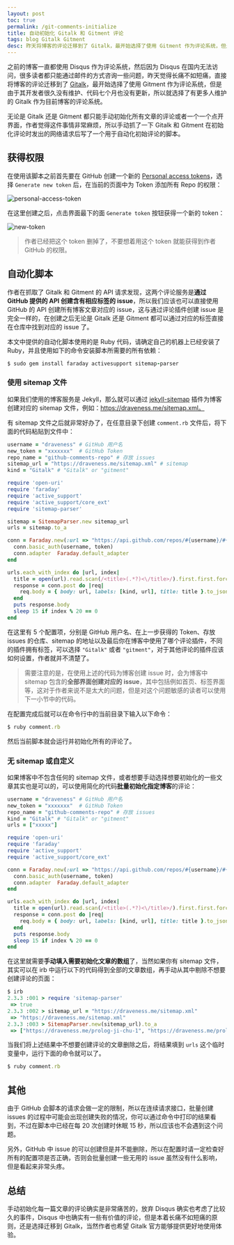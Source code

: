 ```yaml
---
layout: post
toc: true
permalink: /git-comments-initialize
title: 自动初始化 Gitalk 和 Gitment 评论
tags: blog Gitalk Gitment
desc: 昨天将博客的评论迁移到了 Gitalk，最开始选择了使用 Gitment 作为评论系统，但是由于其开发者很久没有维护、代码七个月也没有更新，所以就选择了有更多人维护的 Gitalk 作为目前博客的评论系统。无论是 Gitalk 还是 Gitment 都只能手动初始化所有文章的评论或者一个一个点开界面，作者觉得这件事情非常麻烦，所以手动抓了一下 Gitalk 和 Gitment 在初始化评论时发出的网络请求后写了一个用于自动化初始评论的脚本。
---
```


之前的博客一直都使用 Disqus 作为评论系统，然后因为 Disqus 在国内无法访问，很多读者都只能通过邮件的方式咨询一些问题，昨天觉得长痛不如短痛，直接将博客的评论迁移到了 [Gitalk](https://github.com/gitalk/gitalk)，最开始选择了使用 Gitment 作为评论系统，但是由于其开发者很久没有维护、代码七个月也没有更新，所以就选择了有更多人维护的 Gitalk 作为目前博客的评论系统。

无论是 Gitalk 还是 Gitment 都只能手动初始化所有文章的评论或者一个一个点开界面，作者觉得这件事情非常麻烦，所以手动抓了一下 Gitalk 和 Gitment 在初始化评论时发出的网络请求后写了一个用于自动化初始评论的脚本。

## 获得权限

在使用该脚本之前首先要在 GitHub 创建一个新的 [Personal access tokens](https://github.com/settings/tokens)，选择 `Generate new token` 后，在当前的页面中为 Token 添加所有 Repo 的权限：

![personal-access-token](https://img.draveness.me/2017-10-28-personal-access-token.png)

在这里创建之后，点击界面最下的面 `Generate token` 按钮获得一个新的 token：

![new-token](https://img.draveness.me/2017-10-28-new-token.png)

> 作者已经把这个 token 删掉了，不要想着用这个 token 就能获得到作者 GitHub 的权限。

## 自动化脚本

作者在抓取了 Gitalk 和 Gitment 的 API 请求发现，这两个评论服务是**通过 GitHub 提供的 API 创建含有相应标签的 issue**，所以我们应该也可以直接使用 GitHub 的 API 创建所有博客文章对应的 issue，这与通过评论插件创建 issue 是完全一样的，在创建之后无论是 Gitalk 还是 Gitment 都可以通过对应的标签直接在仓库中找到对应的 issue 了。

本文中提供的自动化脚本使用的是 Ruby 代码，请确定自己的机器上已经安装了 Ruby，并且使用如下的命令安装脚本所需要的所有依赖：

~~~ruby
$ sudo gem install faraday activesupport sitemap-parser
~~~

### 使用 sitemap 文件

如果我们使用的博客服务是 Jekyll，那么就可以通过 [jekyll-sitemap](https://github.com/jekyll/jekyll-sitemap) 插件为博客创建对应的 sitemap 文件，例如：https://draveness.me/sitemap.xml。

有 sitemap 文件之后就非常好办了，在任意目录下创建 `comment.rb` 文件后，将下面的代码粘贴到文件中：

~~~ruby
username = "draveness" # GitHub 用户名
new_token = "xxxxxxx"  # GitHub Token
repo_name = "github-comments-repo" # 存放 issues
sitemap_url = "https://draveness.me/sitemap.xml" # sitemap
kind = "Gitalk" # "Gitalk" or "gitment"

require 'open-uri'
require 'faraday'
require 'active_support'
require 'active_support/core_ext'
require 'sitemap-parser'

sitemap = SitemapParser.new sitemap_url
urls = sitemap.to_a

conn = Faraday.new(:url => "https://api.github.com/repos/#{username}/#{repo_name}/issues") do |conn|
  conn.basic_auth(username, token)
  conn.adapter  Faraday.default_adapter
end

urls.each_with_index do |url, index|
  title = open(url).read.scan(/<title>(.*?)<\/title>/).first.first.force_encoding('UTF-8')
  response = conn.post do |req|
    req.body = { body: url, labels: [kind, url], title: title }.to_json
  end
  puts response.body
  sleep 15 if index % 20 == 0
end
~~~

在这里有 5 个配置项，分别是 GitHub 用户名、在上一步获得的 Token、存放 issues 的仓库、sitemap 的地址以及最后你在博客中使用了哪个评论插件，不同的插件拥有标签，可以选择 `"Gitalk"` 或者 `"gitment"`，对于其他评论的插件应该如何设置，作者就并不清楚了。

> 需要注意的是，在使用上述的代码为博客创建 issue 时，会为博客中 sitemap 包含的**全部界面创建对应的 issue**，其中包括例如首页、标签界面等，这对于作者来说不是太大的问题，但是对这个问题敏感的读者可以使用下一小节中的代码。

在配置完成后就可以在命令行中的当前目录下输入以下命令：

~~~ruby
$ ruby comment.rb
~~~

然后当前脚本就会运行并初始化所有的评论了。

### 无 sitemap 或自定义

如果博客中不包含任何的 sitemap 文件，或者想要手动选择想要初始化的一些文章其实也是可以的，可以使用简化的代码**批量初始化指定博客**的评论：

~~~ruby
username = "draveness" # GitHub 用户名
new_token = "xxxxxxx"  # GitHub Token
repo_name = "github-comments-repo" # 存放 issues
kind = "Gitalk" # "Gitalk" or "gitment"
urls = ["xxxxx"]

require 'open-uri'
require 'faraday'
require 'active_support'
require 'active_support/core_ext'

conn = Faraday.new(:url => "https://api.github.com/repos/#{username}/#{repo_name}/issues") do |conn|
  conn.basic_auth(username, token)
  conn.adapter  Faraday.default_adapter
end

urls.each_with_index do |url, index|
  title = open(url).read.scan(/<title>(.*?)<\/title>/).first.first.force_encoding('UTF-8')
  response = conn.post do |req|
    req.body = { body: url, labels: [kind, url], title: title }.to_json
  end
  puts response.body
  sleep 15 if index % 20 == 0
end
~~~

在这里就需要**手动填入需要初始化文章的数组**了，当然如果你有 sitemap 文件，其实可以在 irb 中运行以下的代码得到全部的文章数组，再手动从其中剔除不想要创建评论的页面：

~~~ruby
$ irb
2.3.3 :001 > require 'sitemap-parser'
 => true
2.3.3 :002 > sitemap_url = "https://draveness.me/sitemap.xml"
 => "https://draveness.me/sitemap.xml"
2.3.3 :003 > SitemapParser.new(sitemap_url).to_a
 => ["https://draveness.me/prolog-ji-chu-1", "https://draveness.me/prolog-pi-pei-2", "https://draveness.me/prolog-di-gui-3", ..., "https://draveness.me/dynamo"]
 ~~~

当我们将上述结果中不想要创建评论的文章删除之后，将结果填到 `urls` 这个临时变量中，运行下面的命令就可以了。

~~~ruby
$ ruby comment.rb
~~~

## 其他

由于 GitHub 会脚本的请求会做一定的限制，所以在连续请求接口，批量创建 issues 的过程中可能会出现创建失败的情况，你可以通过命令中打印的结果看到，不过在脚本中已经在每 20 次创建时休眠 15 秒，所以应该也不会遇到这个问题。

另外，GitHub 中 issue 的可以创建但是并不能删除，所以在配置时请一定检查好所有的配置项是否正确，否则会批量创建一些无用的 issue 虽然没有什么影响，但是看起来非常头疼。

## 总结

手动初始化每一篇文章的评论确实是非常痛苦的，放弃 Disqus 确实也考虑了比较久的事件，Disqus 中也确实有一些有价值的评论，但是本着长痛不如短痛的原则，还是选择迁移到 Gitalk，当然作者也希望 Gitalk 官方能够提供更好地使用体验。

